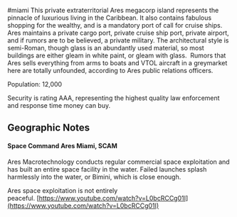 #miami
This private extraterritorial Ares megacorp island represents the pinnacle of luxurious living in the Caribbean. It also contains fabulous shopping for the wealthy, and is a mandatory port of call for cruise ships. Ares maintains a private cargo port, private cruise ship port, private airport, and if rumors are to be believed, a private military. The architectural style is semi-Roman, though glass is an abundantly used material, so most buildings are either gleam in white paint, or gleam with glass.  Rumors that Ares sells everything from arms to boats and VTOL aircraft in a greymarket here are totally unfounded, according to Ares public relations officers.  
  
Population: 12,000  
  
Security is rating AAA, representing the highest quality law enforcement and response time money can buy.

## Geographic Notes

#### Space Command Ares Miami, SCAM

Ares Macrotechnology conducts regular commercial space exploitation and has built an entire space facility in the water. Failed launches splash harmlessly into the water, or Bimini, which is close enough.   
  
Ares space exploitation is not entirely peaceful. [https://www.youtube.com/watch?v=L0bcRCCg01I](https://www.youtube.com/watch?v=L0bcRCCg01I)